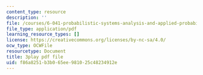 ```yaml
---
content_type: resource
description: ''
file: /courses/6-041-probabilistic-systems-analysis-and-applied-probability-fall-2010/f86a8251b3b065ee981025c48234912e_jsqSScywvMc.pdf
file_type: application/pdf
learning_resource_types: []
license: https://creativecommons.org/licenses/by-nc-sa/4.0/
ocw_type: OCWFile
resourcetype: Document
title: 3play pdf file
uid: f86a8251-b3b0-65ee-9810-25c48234912e
---
```

